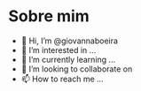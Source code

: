 # Sobre mim

- 👋 Hi, I’m @giovannaboeira
- 👀 I’m interested in ...
- 🌱 I’m currently learning ...
- 💞️ I’m looking to collaborate on 
- 📫 How to reach me ...

<!---
giovannaboeira/giovannaboeira is a ✨ special ✨ repository because its `README.md` (this file) appears on your GitHub profile.
You can click the Preview link to take a look at your changes.
--->
